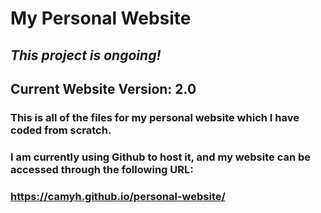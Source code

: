 # My Personal Website

## *This project is ongoing!*
## Current Website Version: 2.0
### This is all of the files for my personal website which I have coded from scratch.
### I am currently using Github to host it, and my website can be accessed through the following URL:
### https://camyh.github.io/personal-website/
